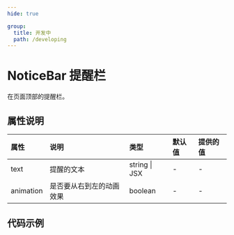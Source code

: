 ```yaml
---
hide: true

group:
  title: 开发中
  path: /developing
---
```


# NoticeBar 提醒栏 <ImportCost name="NoticeBar" />

在页面顶部的提醒栏。

## 属性说明

| 属性      | 说明                     | 类型          | 默认值 | 提供的值 |
| :-------- | :----------------------- | :------------ | :----- | :------- |
| text      | 提醒的文本               | string \| JSX | -      | -        |
| animation | 是否要从右到左的动画效果 | boolean       | -      | -        |

## 代码示例

<code src="./demos/demo1/index.tsx" />
